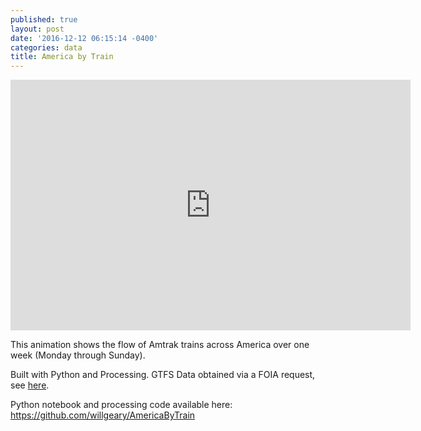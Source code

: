 ```yaml
---
published: true
layout: post
date: '2016-12-12 06:15:14 -0400'
categories: data
title: America by Train
---
```

<iframe src="https://player.vimeo.com/video/196621573?portrait=0" width="640" height="401" frameborder="0" webkitallowfullscreen mozallowfullscreen allowfullscreen></iframe>

This animation shows the flow of Amtrak trains across America over one week (Monday through Sunday). 

Built with Python and Processing. GTFS Data obtained via a FOIA request, see [here](https://groups.google.com/forum/#!topic/transit-developers/XcSiFD3uzuw).

Python notebook and processing code available here: https://github.com/willgeary/AmericaByTrain

